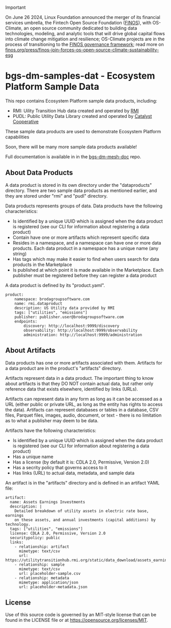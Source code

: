 
> [!IMPORTANT]
> On June 26 2024, Linux Foundation announced the merger of its financial services umbrella, the Fintech Open Source Foundation ([FINOS](https://finos.org)), with OS-Climate, an open source community dedicated to building data technologies, modeling, and analytic tools that will drive global capital flows into climate change mitigation and resilience; OS-Climate projects are in the process of transitioning to the [FINOS governance framework](https://community.finos.org/docs/governance); read more on [finos.org/press/finos-join-forces-os-open-source-climate-sustainability-esg](https://finos.org/press/finos-join-forces-os-open-source-climate-sustainability-esg)

# bgs-dm-samples-dat - Ecosystem Platform Sample Data

This repo contains Ecosystem Platform sample data products, including:
- RMI: Uility Transition Hub data created and operated by
[RMI](https://rmi.org/)
- PUDL: Public Utility Data Library created and operated by
[Catalyst Cooperative](https://catalyst.coop/)

These sample data products are used to demonstrate Ecosystem
Platform capabilities

Soon, there will be many more sample data products available!

Full documentation is available in in the
[bgs-dm-mesh-doc](https://github.com/brodagroupsoftware/bgs-dm-mesh-doc)
repo.

## About Data Products

A data product is stored in its own directory under
the "dataproducts" directory.  There are two sample
data products as mentioned earlier, and they
are stored under "rmi" and "pudl" directory.

Data products represents groups of data. Data products have
the following characteristics:
- Is identified by a unique UUID which is assigned
when the data product is registered (see our CLI for information
about registering a data product)
- Contain have one or more artifacts which represent specific data
- Resides in a namespace, and a namespace can have
one or more data products.  Each data product in a namespace has
a unique name (any string)
- Has tags which may make it easier to find when users
search for data products in the Marketplace
- Is published at which point it is
made available in the Marketplace.  Each publisher must be registered
before they can register a data product

A data product is defined by its "product.yaml".
~~~~
product:
    namespace: brodagroupsoftware.com
    name: rmi.dataproduct
    description: US Utility data provided by RMI
    tags: ["utilities", "emissions"]
    publisher: publisher.user@brodagroupsoftware.com
    endpoints:
        discovery: http://localhost:9999/discovery
        observability: http://localhost:9999/observability
        administration: http://localhost:9999/administration
~~~~

## About Artifacts

Data products has one or more artifacts associated with them.
Artifacts for a data product are in the product's "artifacts"
directory.

Artifacts represent data in a data product.  The important thing to know
about artifacts is that they DO NOT contain actual data, but rather
only reference data that exists elsewhere, identified by links (URLs).

Artifacts can represent data in any form as long as it
can be accessed as a URL (either public or private URL, as
long as the entity has rights to access the data).  Artifacts
can represent databases or tables in a database,
CSV files, Parquet files, images, audio, document, or text - there
is no limitation as to what a publisher may deem to be data.

Artifacts have the following characteristics:
- Is identified by a unique UUID which is assigned
when the data product is registered (see our CLI for information
about registering a data product)
- Has a unique name
- Has a license (by default it is: CDLA 2.0, Permissive, Version 2.0)
- Has a secrity policy that governs access to it
- Has links (URL) to actual data, metadata, and sample data

An artifact is in the "artifacts" directory and is defined
in an artifact YAML file:
~~~~
artifact:
  name: Assets Earnings Investments
  description: |
    Detailed breakdown of utility assets in electric rate base, earnings
    on these assets, and annual investments (capital additions) by technology.
  tags: ["utilities", "emissions"]
  license: CDLA 2.0, Permissive, Version 2.0
  securitypolicy: public
  links:
    - relationship: artifact
      mimetype: text/csv
      url: https://utilitytransitionhub.rmi.org/static/data_download/assets_earnings_investments.csv
    - relationship: sample
      mimetype: text/csv
      url: placeholder-sample.csv
    - relationship: metadata
      mimetype: application/json
      url: placeholder-metadata.json
~~~~

## License

Use of this source code is governed by an MIT-style
license that can be found in the LICENSE file or at
https://opensource.org/licenses/MIT.
